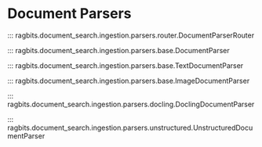 # Document Parsers

::: ragbits.document_search.ingestion.parsers.router.DocumentParserRouter

::: ragbits.document_search.ingestion.parsers.base.DocumentParser

::: ragbits.document_search.ingestion.parsers.base.TextDocumentParser

::: ragbits.document_search.ingestion.parsers.base.ImageDocumentParser

::: ragbits.document_search.ingestion.parsers.docling.DoclingDocumentParser

::: ragbits.document_search.ingestion.parsers.unstructured.UnstructuredDocumentParser

